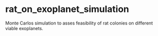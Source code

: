 # rat_on_exoplanet_simulation
Monte Carlos simulation to asses feasibility of rat colonies on different viable exoplanets.
